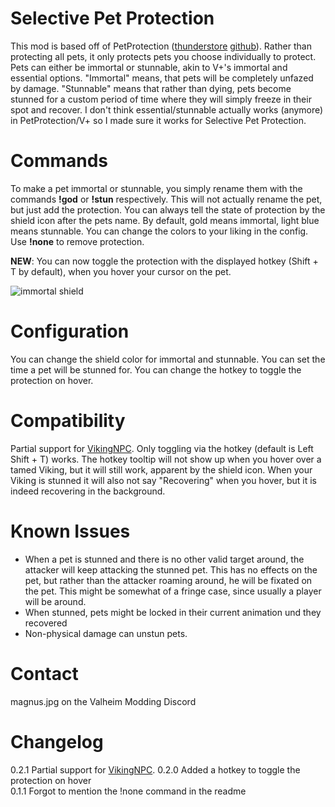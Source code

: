 ﻿# Selective Pet Protection

This mod is based off of PetProtection ([thunderstore](https://thunderstore.io/c/valheim/p/zebediah49/Pet_Protection/) [github](https://github.com/zebediah49/PetProtection)). 
Rather than protecting all pets, it only protects pets you choose individually to protect. Pets can either be immortal or stunnable, akin to V+'s immortal and essential options. "Immortal" means, that pets will be completely unfazed by damage. "Stunnable" means that rather than dying, pets become stunned for a custom period of time where they will simply freeze in their spot and recover.
I don't think essential/stunnable actually works (anymore) in PetProtection/V+ so I made sure it works for Selective Pet Protection.

# Commands
To make a pet immortal or stunnable, you simply rename them with the commands **!god** or **!stun** respectively. This will not actually rename the pet, but just add the protection. You can always tell the state of protection by the shield icon after the pets name. By default, gold means immortal, light blue means stunnable. You can change the colors to your liking in the config. Use **!none** to remove protection.

**NEW**: You can now toggle the protection with the displayed hotkey (Shift + T by default), when you hover your cursor on the pet. 

![immortal shield](https://i.imgur.com/efYlWi6.jpeg)

# Configuration
You can change the shield color for immortal and stunnable.
You can set the time a pet will be stunned for.
You can change the hotkey to toggle the protection on hover.

# Compatibility
Partial support for [VikingNPC](https://thunderstore.io/c/valheim/p/RustyMods/VikingNPC/). Only toggling via the hotkey (default is Left Shift + T) works. The hotkey tooltip will not show up when you hover over a tamed Viking, but it will still work, apparent by the shield icon. When your Viking is stunned it will also not say "Recovering" when you hover, but it is indeed recovering in the background.

# Known Issues

 - When a pet is stunned and there is no other valid target around, the attacker will keep attacking the stunned pet. This has no effects on the pet, but rather than the attacker roaming around, he will be fixated on the pet. This might be somewhat of a fringe case, since usually a player will be around.
 - When stunned, pets might be locked in their current animation und they recovered
 - Non-physical damage can unstun pets.

# Contact
magnus.jpg on the Valheim Modding Discord

# Changelog
0.2.1 Partial support for [VikingNPC](https://thunderstore.io/c/valheim/p/RustyMods/VikingNPC/). 
0.2.0 Added a hotkey to toggle the protection on hover</br>
0.1.1 Forgot to mention the !none command in the readme